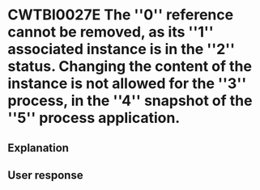 # CWTBI0027E The ''0'' reference cannot be removed, as its ''1'' associated instance is in the ''2'' status. Changing the content of the instance is not allowed for the ''3'' process, in the ''4'' snapshot of the ''5'' process application.

## Explanation

## User response